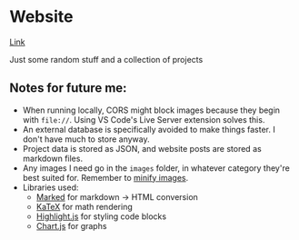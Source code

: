 # Website
<a href="https://gyang0.github.io" target="_blank">Link</a>

Just some random stuff and a collection of projects


## Notes for future me:
- When running locally, CORS might block images because they begin with `file://`. Using VS Code's Live Server extension solves this.
- An external database is specifically avoided to make things faster. I don't have much to store anyway.
- Project data is stored as JSON, and website posts are stored as markdown files.
- Any images I need go in the `images` folder, in whatever category they're best suited for. Remember to <a href="https://tinypng.com/">minify images</a>.
- Libraries used:
  - <a href="https://github.com/markedjs/marked">Marked</a> for markdown -> HTML conversion
  - <a href="https://katex.org/">KaTeX</a> for math rendering
  - <a href="https://highlightjs.org/">Highlight.js</a> for styling code blocks
  - <a href="https://chartjs.org/">Chart.js</a> for graphs